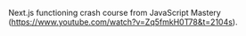 Next.js functioning crash course from JavaScript Mastery (https://www.youtube.com/watch?v=Zq5fmkH0T78&t=2104s).
